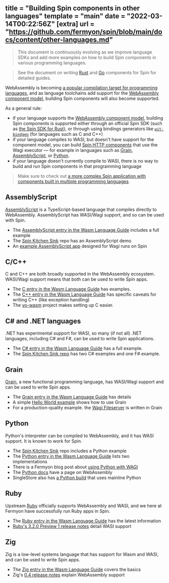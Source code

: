 title = "Building Spin components in other languages"
template = "main"
date = "2022-03-14T00:22:56Z"
[extra]
url = "https://github.com/fermyon/spin/blob/main/docs/content/other-languages.md"
---

> This document is continuously evolving as we improve language SDKs and add
> more examples on how to build Spin components in various programming languages.

> See the document on writing [Rust](/rust-components) and [Go](/go-components)
> components for Spin for detailed guides.

WebAssembly is becoming [a popular compilation target for programming languages](https://www.fermyon.com/wasm-languages/webassembly-language-support), and as language toolchains add support for the
[WebAssembly component model](https://github.com/WebAssembly/component-model),
building Spin components will also become supported.

As a general rule:

- if your language supports the
[WebAssembly component model](https://github.com/WebAssembly/component-model),
building Spin components is supported either through an official Spin SDK
(such as [the Spin SDK for Rust](/rust-components)), or through using
bindings generators like [`wit-bindgen`](https://github.com/bytecodealliance/wit-bindgen)
(for languages such as C and C++)
- if your language compiles to WASI, but doesn't have support for the component
model, you can build [Spin HTTP components](/http-trigger) that use the
Wagi executor — for example in languages such as
[Grain](https://github.com/deislabs/hello-wagi-grain),
[AssemblyScript](https://github.com/deislabs/hello-wagi-as), or
[Python](https://github.com/fermyon/wagi-python).
- if your language doesn't currently compile to WASI, there is no way to
build and run Spin components in that programming language

> Make sure to check out [a more complex Spin application with components built
in multiple programming languages](https://github.com/fermyon/spin-kitchensink/).

## AssemblyScript

[AssemblyScript](https://www.assemblyscript.org/) is a TypeScript-based language that compiles directly to WebAssembly.
AssemblyScript has WASI/Wagi support, and so can be used with Spin.

- The [AssemblyScript entry in the Wasm Language Guide](https://www.fermyon.com/wasm-languages/assemblyscript) includes a full example
- The [Spin Kitchen Sink](https://github.com/fermyon/spin-kitchensink) repo has an AssemblyScript demo
- An [example AssemblyScript app](https://github.com/deislabs/hello-wagi-as) designed for Wagi runs on Spin

## C/C++

C and C++ are both broadly supported in the WebAssembly ecosystem. WASI/Wagi support means that both can be used to write Spin apps.

- The [C entry in the Wasm Language Guide](https://www.fermyon.com/wasm-languages/c-lang) has examples.
- The [C++ entry in the Wasm Language Guide](https://www.fermyon.com/wasm-languages/cpp) has specific caveats for writing C++ (like exception handling)
- The [yo-wasm](https://github.com/deislabs/yo-wasm) project makes setting up C easier.

## C# and .NET languages

.NET has experimental support for WASI, so many (if not all) .NET languages, including C# and F#, can be used to write Spin applications.

- The [C# entry in the Wasm Language Guide](https://www.fermyon.com/wasm-languages/c-sharp) has a full example.
- The [Spin Kitchen Sink repo](https://github.com/fermyon/spin-kitchensink) has two C# examples and one F# example.

## Grain

[Grain](https://grain-lang.org/), a new functional programming language, has WASI/Wagi support and can be used to write Spin apps.

- The [Grain entry in the Wasm Language Guide](https://www.fermyon.com/wasm-languages/grain) has details
- A simple [Hello World example](https://github.com/deislabs/hello-wagi-grain) shows how to use Grain
- For a production-quality example. the [Wagi Fileserver](https://github.com/deislabs/wagi-fileserver) is written in Grain

## Python

Python's interpreter can be compiled to WebAssembly, and it has WASI support. It is known to work for Spin.

- The [Spin Kitchen Sink](https://github.com/fermyon/spin-kitchensink) repo includes a Python example
- The [Python entry in the Wasm Language Guide](https://www.fermyon.com/wasm-languages/python) lists two implementations
- There is a Fermyon blog post about [using Python with WAGI](https://www.fermyon.com/blog/python-wagi)
- The [Python docs](https://pythondev.readthedocs.io/wasm.html) have a page on WebAssembly
- SingleStore also has [a Python build](https://github.com/singlestore-labs/python-wasi) that uses mainline Python

## Ruby

Upstream [Ruby](https://www.ruby-lang.org/en/) officially supports WebAssembly and WASI, and we here at Fermyon have successfully run Ruby apps in Spin.

- The [Ruby entry in the Wasm Language Guide](https://www.fermyon.com/wasm-languages/ruby) has the latest information
- [Ruby's 3.2.0 Preview 1 release notes](https://www.ruby-lang.org/en/news/2022/04/03/ruby-3-2-0-preview1-released/) detail WASI support

## Zig

Zig is a low-level systems language that has support for Wasm and WASI, and can be used to write Spin apps.

- The [Zig entry in the Wasm Language Guide](https://www.fermyon.com/wasm-languages/zig) covers the basics
- Zig's [0.4 release notes](https://ziglang.org/download/0.4.0/release-notes.html#WebAssembly-Support) explain WebAssembly support
